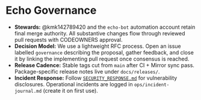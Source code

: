 # Echo Governance

- **Stewards:** @kmk142789420 and the `echo-bot` automation account retain final
  merge authority.  All substantive changes flow through reviewed pull requests
  with CODEOWNERS approval.
- **Decision Model:** We use a lightweight RFC process.  Open an issue labelled
  `governance` describing the proposal, gather feedback, and close it by linking
  the implementing pull request once consensus is reached.
- **Release Cadence:** Stable tags cut from `main` after CI + Mirror sync pass.
  Package-specific release notes live under `docs/releases/`.
- **Incident Response:** Follow [`SECURITY_RESPONSE.md`](SECURITY_RESPONSE.md)
  for vulnerability disclosures.  Operational incidents are logged in
  `ops/incident-journal.md` (create it on first use).
